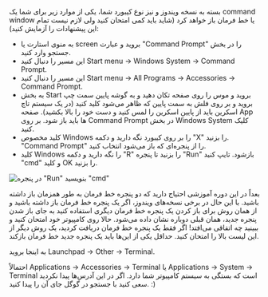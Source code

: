 
<!--sec data-title="Opening: Windows" data-id="windows_prompt" data-collapse=true ces-->

بسته به نسخه ویندوز و نیز نوع کیبورد شما، یکی از موارد زیر برای شما یک command window یا خط فرمان باز خواهد کرد (شاید باید کمی امتحان کنید ولی لازم نیست تمام این پیشنهادات را آزمایش کنید):

- به منوی استارت یا screen بروید و عبارت "Command Prompt" را در بخش جستجو وارد کنید.
- این مسیر را دنبال کنید Start menu → Windows System → Command Prompt.
- این مسیر را دنبال کنید Start menu → All Programs → Accessories → Command Prompt.
- به بخش Start بروید و موس را روی صفحه تکان دهید و به گوشه پایین سمت چپ بروید و بر روی فلش به سمت پایین که ظاهر می‌شود کلید کنید (در یک سیستم تاچ اسکرین باید از پایین اسکرین را لمس کنید و دست خود را بالا بکشید). صفحه App ها باید باز شود. بر روی Command Prompt در بخش Windows System کلیک کنید.
- کلید مخصوص Windows را بر روی کیبورد نگه دارید و دکمه "X" را بزنید. "Command Prompt" را از پنجره‌ای که باز می‌شود انتخاب کنید.
- کلید Windows را نگه دارید و دکمه "R" را بزنید تا پنجره "Run" بازشود. تایپ کنید "cmd" و کلید OK را بزنید.

![در پنجره "Run" بنویسید "cmd"](../python_installation/images/windows-plus-r.png)

بعداً در این دوره آموزشی احتیاج دارید که دو پنجره خط فرمان به طور همزمان باز داشته باشید. با این حال در برخی نسخه‌های ویندوز، اگر یک پنجره خط فرمان باز داشته باشید و از همان روش برای باز کردن یک پنجره خط فرمان دیگری استفاده کنید به جای باز شدن پنجره جدید، همان قبلی دوباره نشان داده می‌شود. حالا روی کامپیوتر خود امتحان کنید و ببینید چه اتفاقی می‌افتد! اگر فقط یک پنجره خط فرمان دریافت کردید، یک روش دیگر از این لیست بالا را امتحان کنید. حداقل یکی از این‌ها باید یک پنجره جدید خط فرمان بازکند.

<!--endsec-->

<!--sec data-title="Opening: macOS" data-id="macOS_prompt" data-collapse=true ces-->

به اینجا بروید Launchpad → Other → Terminal.

<!--endsec-->

<!--sec data-title="Opening: Linux" data-id="linux_prompt" data-collapse=true ces-->

احتمالاً Applications → Accessories → Terminal یا Applications → System → Terminal است که بستگی به سیستم کامپیوتر شما دارد. اگر در این آدرس‌ها پیدا نکردید سعی کنید با جستجو در گوگل جای آن را پیدا کنید. :)

<!--endsec-->
